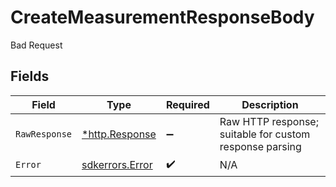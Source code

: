 # CreateMeasurementResponseBody

Bad Request


## Fields

| Field                                                     | Type                                                      | Required                                                  | Description                                               |
| --------------------------------------------------------- | --------------------------------------------------------- | --------------------------------------------------------- | --------------------------------------------------------- |
| `RawResponse`                                             | [*http.Response](https://pkg.go.dev/net/http#Response)    | :heavy_minus_sign:                                        | Raw HTTP response; suitable for custom response parsing   |
| `Error`                                                   | [sdkerrors.Error](../../../pkg/models/sdkerrors/error.md) | :heavy_check_mark:                                        | N/A                                                       |